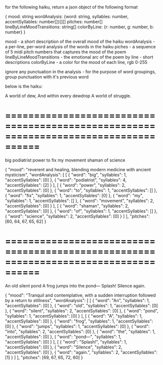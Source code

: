 
for the following haiku, return a json object of the following format

{
  mood: string
  wordAnalysis: {word: string, syllables: number, accentSyllables: number[]}[][]
  pitches: number[]
  lineByLineMoodTransitions: string[]
  colorByLine: {r: number, g: number, b: number}
}

mood - a short description of the overall mood of the haiku 
wordAnalysis - a per-line, per-word analysis of the words in the haiku 
piches - a sequence of 5 midi pitch numbers that captures the mood of the poem
lineByLineMoodTransitions - the emotional arc of the poem by line - short descriptions
colorByLine - a color for the mood of each line, rgb 0-255

ignore any punctuation in the analysis - for the purpose of word groupings, group punctuation with it's previous word

below is the haiku:


A world of dew,
And within every dewdrop
A world of struggle.





====================================================================================
====================================================================================


big podiatrist
power to fix my movement
shaman of science

{
  "mood": "reverent and healing, blending modern medicine with ancient mysticism",
  "wordAnalysis": [
    [
      {
        "word": "big",
        "syllables": 1,
        "accentSyllables": [0]
      },
      {
        "word": "podiatrist",
        "syllables": 4,
        "accentSyllables": [2]
      }
    ],
    [
      {
        "word": "power",
        "syllables": 2,
        "accentSyllables": [0]
      },
      {
        "word": "to",
        "syllables": 1,
        "accentSyllables": []
      },
      {
        "word": "fix",
        "syllables": 1,
        "accentSyllables": [0]
      },
      {
        "word": "my",
        "syllables": 1,
        "accentSyllables": []
      },
      {
        "word": "movement",
        "syllables": 2,
        "accentSyllables": [0]
      }
    ],
    [
      {
        "word": "shaman",
        "syllables": 2,
        "accentSyllables": [0]
      },
      {
        "word": "of",
        "syllables": 1,
        "accentSyllables": []
      },
      {
        "word": "science",
        "syllables": 2,
        "accentSyllables": [0]
      }
    ]
  ],
  "pitches": [60, 64, 67, 65, 62]
}





====================================================================================
====================================================================================



An old silent pond
A frog jumps into the pond—
Splash! Silence again.

{
  "mood": "Tranquil and contemplative, with a sudden interruption followed by a return to stillness",
  "wordAnalysis": [
    [
      {
        "word": "An",
        "syllables": 1,
        "accentSyllables": [0]
      },
      {
        "word": "old",
        "syllables": 1,
        "accentSyllables": [0]
      },
      {
        "word": "silent",
        "syllables": 2,
        "accentSyllables": [0]
      },
      {
        "word": "pond",
        "syllables": 1,
        "accentSyllables": [0]
      }
    ],
    [
      {
        "word": "A",
        "syllables": 1,
        "accentSyllables": [0]
      },
      {
        "word": "frog",
        "syllables": 1,
        "accentSyllables": [0]
      },
      {
        "word": "jumps",
        "syllables": 1,
        "accentSyllables": [0]
      },
      {
        "word": "into",
        "syllables": 2,
        "accentSyllables": [0]
      },
      {
        "word": "the",
        "syllables": 1,
        "accentSyllables": [0]
      },
      {
        "word": "pond—",
        "syllables": 1,
        "accentSyllables": [0]
      }
    ],
    [
      {
        "word": "Splash!",
        "syllables": 1,
        "accentSyllables": [0]
      },
      {
        "word": "Silence",
        "syllables": 2,
        "accentSyllables": [0]
      },
      {
        "word": "again.",
        "syllables": 2,
        "accentSyllables": [1]
      }
    ]
  ],
  "pitches": [69, 67, 65, 72, 60]
}
